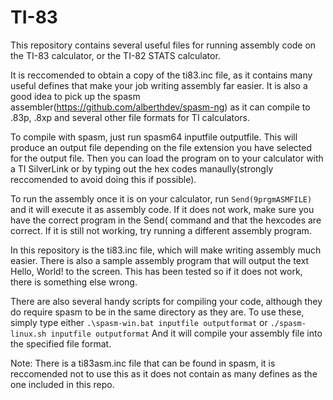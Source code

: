 # TI-83

This repository contains several useful files for running assembly code on the TI-83
calculator, or the TI-82 STATS calculator.

It is reccomended to obtain a copy of the ti83.inc file, as it contains many useful defines
that make your job writing assembly far easier.
It is also a good idea to pick up the spasm assembler(https://github.com/alberthdev/spasm-ng)
as it can compile to .83p, .8xp and several other file formats for TI calculators.

To compile with spasm, just run spasm64 inputfile outputfile. This will produce an output
file depending on the file extension you have selected for the output file.
Then you can load the program on to your calculator with a TI SilverLink or by typing out the
hex codes manaully(strongly reccomended to avoid doing this if possible).

To run the assembly once it is on your calculator, run `Send(9prgmASMFILE)` and it will execute
it as assembly code. If it does not work, make sure you have the correct program in the Send(
command and that the hexcodes are correct. If it is still not working, try running a different
assembly program.

In this repository is the ti83.inc file, which will make writing assembly much easier. There is
also a sample assembly program that will output the text Hello, World! to the screen. This has
been tested so if it does not work, there is something else wrong.

There are also several handy scripts for compiling your code, although they do require spasm to
be in the same directory as they are. To use these, simply type either
``
.\spasm-win.bat inputfile outputformat
``
or
``
./spasm-linux.sh inputfile outputformat
``
And it will compile your assembly file into the specified file format.

Note: There is a ti83asm.inc file that can be found in spasm, it is reccomended not to use this
as it does not contain as many defines as the one included in this repo.